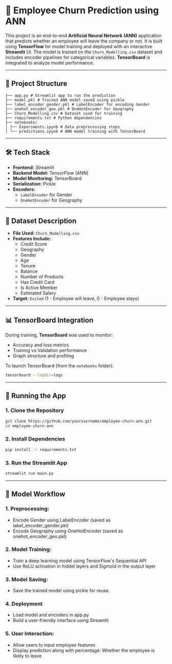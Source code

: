 # 🧠 Employee Churn Prediction using ANN

This project is an end-to-end **Artificial Neural Network (ANN)** application that predicts whether an employee will leave the company or not. It is built using **TensorFlow** for model training and deployed with an interactive **Streamlit** UI. The model is trained on the `Churn_Modelling.csv` dataset and includes encoder pipelines for categorical variables. **TensorBoard** is integrated to analyze model performance.

---

## 📁 Project Structure

```plaintext
├── app.py # Streamlit app to run the prediction
├── model.pkl # Trained ANN model saved using pickle
├── label_encoder_gender.pkl # LabelEncoder for encoding Gender
├── onehot_encoder_geo.pkl # OneHotEncoder for Geography
├── Churn_Modelling.csv # Dataset used for training
├── requirements.txt # Python dependencies
├── notebooks/
│ ├── Experiments.ipynb # Data preprocessing steps
│ └── predictions.ipynb # ANN model training with TensorBoard
```

---

## 🛠️ Tech Stack

- **Frontend:** Streamlit  
- **Backend Model:** TensorFlow (ANN)  
- **Model Monitoring:** TensorBoard  
- **Serialization:** Pickle  
- **Encoders:**
  - `LabelEncoder` for Gender
  - `OneHotEncoder` for Geography

---

## 🧪 Dataset Description

- **File Used:** `Churn_Modelling.csv`
- **Features Include:**
  - Credit Score
  - Geography
  - Gender
  - Age
  - Tenure
  - Balance
  - Number of Products
  - Has Credit Card
  - Is Active Member
  - Estimated Salary
- **Target:** `Exited` (1 - Employee will leave, 0 - Employee stays)

---

## 📊 TensorBoard Integration

During training, **TensorBoard** was used to monitor:

- Accuracy and loss metrics
- Training vs Validation performance
- Graph structure and profiling

To launch TensorBoard (from the `notebooks` folder):

```bash
tensorboard --logdir=logs
```

---

## 🚀 Running the App

### 1. Clone the Repository
```bash
git clone https://github.com/yourusername/employee-churn-ann.git
cd employee-churn-ann
```

### 2. Install Dependencies
```bash
pip install -r requirements.txt
```

### 3. Run the Streamlit App
```bash
streamlit run main.py
```

---

## 🧮 Model Workflow
### 1. Preprocessing:
- Encode Gender using LabelEncoder (saved as label_encoder_gender.pkl)
- Encode Geography using OneHotEncoder (saved as onehot_encoder_geo.pkl)

### 2. Model Training:
- Train a deep learning model using TensorFlow's Sequential API
- Use ReLU activation in hiddel layers and Sigmoid in the output layer

### 3. Model Saving:
- Save the trained model using pickle for reuse.

### 4. Deployment
- Load model and encoders in app.py
- Build a user-friendly interface using Streamlit

### 5. User Interaction:
- Allow users to input employee features
- Display prediction along with percentage: Whether the employee is likely to leave







